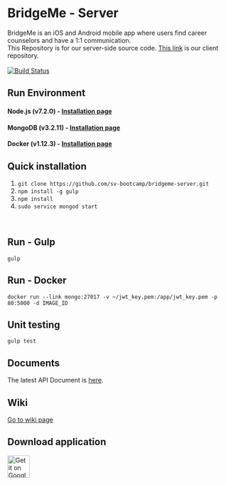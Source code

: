 # BridgeMe - Server  <br>
BridgeMe is an iOS and Android mobile app where users find career counselors and have a 1:1 communication.<br>
This Repository is for our server-side source code. [This link](https://github.com/sv-bootcamp/wiki/wiki/Project-Yoda) is our client repository.<br><br>
[![Build Status](https://travis-ci.org/sv-bootcamp/bridgeme-server.svg?branch=master)](https://travis-ci.org/sv-bootcamp/bridgeme-server)

## Run Environment

#### Node.js (v7.2.0) - [Installation page](https://nodejs.org/ko/download/)
#### MongoDB (v3.2.11) - [Installation page](https://www.mongodb.com/download-center?jmp=docs#community)
#### Docker (v1.12.3)  - [Installation page](https://www.docker.com/products/docker#/linux)
## Quick installation
1. `git clone https://github.com/sv-bootcamp/bridgeme-server.git`
2. `npm install -g gulp`
3. `npm install`
4. `sudo service mongod start`
<br>

## Run - Gulp
`gulp`
<br>

## Run - Docker
`docker run --link mongo:27017 -v ~/jwt_key.pem:/app/jwt_key.pem -p 80:5000 -d IMAGE_ID`
<br>

## Unit testing
`gulp test`
<br>
## Documents
The latest API Document is [here](https://brdgeme.com).

## Wiki
[Go to wiki page](https://github.com/sv-bootcamp/bridgeme-server/wiki)

## Download application
<a href='https://play.google.com/store/apps/details?id=com.svbootcamp.bridgeme&pcampaignid=MKT-Other-global-all-co-prtnr-py-PartBadge-Mar2515-1'><img height='50px' alt='Get it on Google Play' src='https://play.google.com/intl/en_us/badges/images/generic/en_badge_web_generic.png'/></a>
